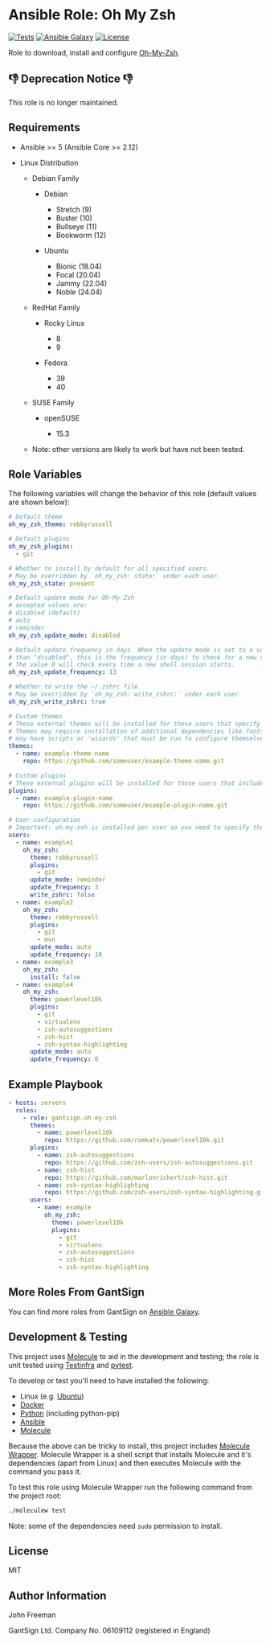 Ansible Role: Oh My Zsh
=======================

[![Tests](https://github.com/gantsign/ansible-role-oh-my-zsh/workflows/Tests/badge.svg)](https://github.com/gantsign/ansible-role-oh-my-zsh/actions?query=workflow%3ATests)
[![Ansible Galaxy](https://img.shields.io/badge/ansible--galaxy-gantsign.oh--my--zsh-blue.svg)](https://galaxy.ansible.com/gantsign/oh-my-zsh)
[![License](https://img.shields.io/badge/license-MIT-blue.svg)](https://raw.githubusercontent.com/gantsign/ansible-role-oh-my-zsh/master/LICENSE)

Role to download, install and configure [Oh-My-Zsh](http://ohmyz.sh/).

:thumbsdown: Deprecation Notice :thumbsdown:
--------------------------------------------
This role is no longer maintained.

Requirements
------------

* Ansible >= 5 (Ansible Core >= 2.12)

* Linux Distribution

    * Debian Family

        * Debian

            * Stretch (9)
            * Buster (10)
            * Bullseye (11)
            * Bookworm (12)

        * Ubuntu

            * Bionic (18.04)
            * Focal (20.04)
            * Jammy (22.04)
            * Noble (24.04)

    * RedHat Family

        * Rocky Linux

            * 8
            * 9

        * Fedora

            * 39
            * 40

    * SUSE Family

        * openSUSE

            * 15.3

    * Note: other versions are likely to work but have not been tested.

Role Variables
--------------

The following variables will change the behavior of this role (default values
are shown below):

```yaml
# Default theme
oh_my_zsh_theme: robbyrussell

# Default plugins
oh_my_zsh_plugins:
  - git

# Whether to install by default for all specified users.
# May be overridden by `oh_my_zsh: state:` under each user.
oh_my_zsh_state: present

# Default update mode for Oh-My-Zsh
# accepted values are:
# disabled (default)
# auto
# reminder
oh_my_zsh_update_mode: disabled

# Default update frequency in days. When the update mode is set to a value other
# than "disabled", this is the frequency (in days) to check for a new version.
# The value 0 will check every time a new shell session starts.
oh_my_zsh_update_frequency: 13

# Whether to write the ~/.zshrc file
# May be overridden by `oh_my_zsh: write_zshrc:` under each user.
oh_my_zsh_write_zshrc: true

# Custom themes
# These external themes will be installed for those users that specify them as their theme.
# Themes may require installation of additional dependencies like fonts to display correctly and
# may have scripts or 'wizards' that must be run to configure themselves
themes:
  - name: example-theme-name
    repo: https://github.com/someuser/example-theme-name.git

# Custom plugins
# These external plugins will be installed for those users that include them in their plugin list.
plugins:
  - name: example-plugin-name
    repo: https://github.com/someuser/example-plugin-name.git

# User configuration
# Important: oh-my-zsh is installed per user so you need to specify the users to install it for.
users:
  - name: example1
    oh_my_zsh:
      theme: robbyrussell
      plugins:
        - git
      update_mode: reminder
      update_frequency: 3
      write_zshrc: false
  - name: example2
    oh_my_zsh:
      theme: robbyrussell
      plugins:
        - git
        - mvn
      update_mode: auto
      update_frequency: 10
  - name: example3
    oh_my_zsh:
      install: false
  - name: example4
    oh_my_zsh:
      theme: powerlevel10k
      plugins:
        - git
        - virtualenv
        - zsh-autosuggestions
        - zsh-hist
        - zsh-syntax-highlighting
      update_mode: auto
      update_frequency: 0
```

Example Playbook
----------------

```yaml
- hosts: servers
  roles:
    - role: gantsign.oh-my-zsh
      themes:
        - name: powerlevel10k
          repo: https://github.com/romkatv/powerlevel10k.git
      plugins:
        - name: zsh-autosuggestions
          repo: https://github.com/zsh-users/zsh-autosuggestions.git
        - name: zsh-hist
          repo: https://github.com/marlonrichert/zsh-hist.git
        - name: zsh-syntax-highlighting
          repo: https://github.com/zsh-users/zsh-syntax-highlighting.git
      users:
        - name: example
          oh_my_zsh:
            theme: powerlevel10k
            plugins:
              - git
              - virtualenv
              - zsh-autosuggestions
              - zsh-hist
              - zsh-syntax-highlighting
```

More Roles From GantSign
------------------------

You can find more roles from GantSign on
[Ansible Galaxy](https://galaxy.ansible.com/gantsign).

Development & Testing
---------------------

This project uses [Molecule](http://molecule.readthedocs.io/) to aid in the
development and testing; the role is unit tested using
[Testinfra](http://testinfra.readthedocs.io/) and
[pytest](http://docs.pytest.org/).

To develop or test you'll need to have installed the following:

* Linux (e.g. [Ubuntu](http://www.ubuntu.com/))
* [Docker](https://www.docker.com/)
* [Python](https://www.python.org/) (including python-pip)
* [Ansible](https://www.ansible.com/)
* [Molecule](http://molecule.readthedocs.io/)

Because the above can be tricky to install, this project includes
[Molecule Wrapper](https://github.com/gantsign/molecule-wrapper). Molecule
Wrapper is a shell script that installs Molecule and it's dependencies (apart
from Linux) and then executes Molecule with the command you pass it.

To test this role using Molecule Wrapper run the following command from the
project root:

```bash
./moleculew test
```

Note: some of the dependencies need `sudo` permission to install.

License
-------

MIT

Author Information
------------------

John Freeman

GantSign Ltd.
Company No. 06109112 (registered in England)
